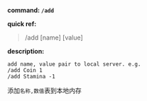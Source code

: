 <!-- BEGIN_AUTOGEN: do NOT edit in this block -->

**command: `/add`**

**quick ref:**
> /add [name] [value]

**description:**

```
add name, value pair to local server. e.g.
/add Coin 1
/add Stamina -1
```

<!-- END_AUTOGEN-->
添加`名称,数值`表到本地内存



